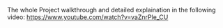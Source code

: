 The whole Project walkthrough and detailed explaination in the following video:
https://www.youtube.com/watch?v=vaZnrPle_CU
